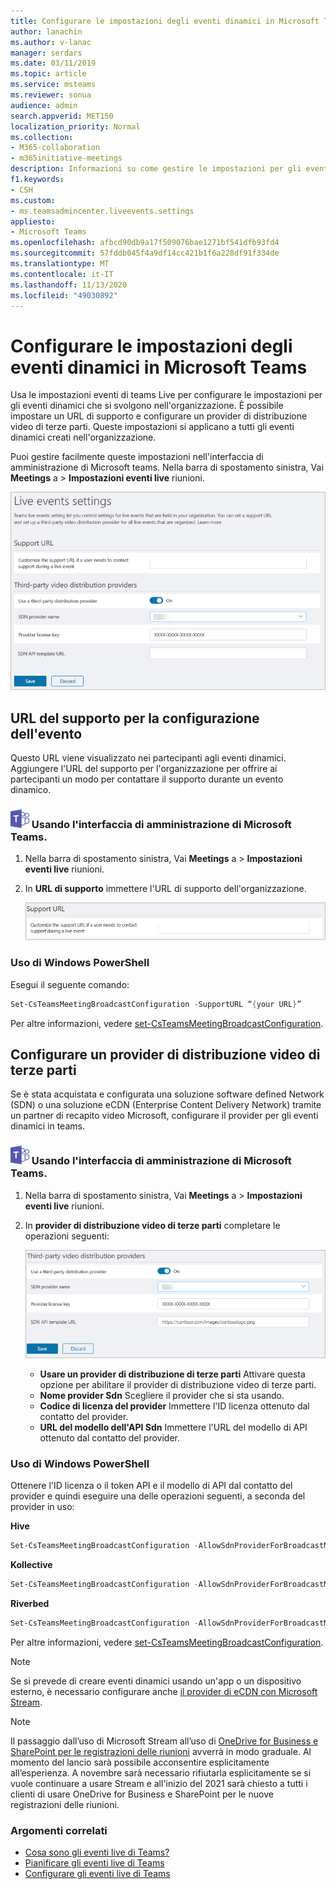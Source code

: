 ```yaml
---
title: Configurare le impostazioni degli eventi dinamici in Microsoft Teams
author: lanachin
ms.author: v-lanac
manager: serdars
ms.date: 03/11/2019
ms.topic: article
ms.service: msteams
ms.reviewer: sonua
audience: admin
search.appverid: MET150
localization_priority: Normal
ms.collection:
- M365-collaboration
- m365initiative-meetings
description: Informazioni su come gestire le impostazioni per gli eventi di teams Live che si svolgono nell'organizzazione.
f1.keywords:
- CSH
ms.custom:
- ms.teamsadmincenter.liveevents.settings
appliesto:
- Microsoft Teams
ms.openlocfilehash: afbcd90db9a17f509076bae1271bf541dfb93fd4
ms.sourcegitcommit: 57fddb045f4a9df14cc421b1f6a228df91f334de
ms.translationtype: MT
ms.contentlocale: it-IT
ms.lasthandoff: 11/13/2020
ms.locfileid: "49030892"
---
```

# <a name="configure-live-event-settings-in-microsoft-teams"></a>Configurare le impostazioni degli eventi dinamici in Microsoft Teams

Usa le impostazioni eventi di teams Live per configurare le impostazioni per gli eventi dinamici che si svolgono nell'organizzazione. È possibile impostare un URL di supporto e configurare un provider di distribuzione video di terze parti. Queste impostazioni si applicano a tutti gli eventi dinamici creati nell'organizzazione.

Puoi gestire facilmente queste impostazioni nell'interfaccia di amministrazione di Microsoft teams. Nella barra di spostamento sinistra, Vai **Meetings** a  >  **Impostazioni eventi live** riunioni.

![Schermata delle impostazioni di eventi live di Teams](../media/teams-live-events-settings.png "Screenshot delle impostazioni di eventi live di teams che è possibile configurare nell'interfaccia di amministrazione di Microsoft Teams")

## <a name="set-up-event-support-url"></a>URL del supporto per la configurazione dell'evento

Questo URL viene visualizzato nei partecipanti agli eventi dinamici. Aggiungere l'URL del supporto per l'organizzazione per offrire ai partecipanti un modo per contattare il supporto durante un evento dinamico.

### <a name="an-icon-showing-the-microsoft-teams-logo-using-the-microsoft-teams-admin-center"></a>![Icona che mostra il logo di Microsoft Teams](../media/teams-logo-30x30.png) Usando l'interfaccia di amministrazione di Microsoft Teams.

1. Nella barra di spostamento sinistra, Vai **Meetings** a  >  **Impostazioni eventi live** riunioni.
2. In **URL di supporto** immettere l'URL di supporto dell'organizzazione.

    ![Impostazione dell'URL del supporto per eventi dinamici nell'interfaccia di amministrazione](../media/teams-live-events-settings-supporturl.png "Screenshot dell'impostazione dell'URL del supporto per gli eventi live di Teams")

### <a name="using-windows-powershell"></a>Uso di Windows PowerShell

Esegui il seguente comando:

```PowerShell
Set-CsTeamsMeetingBroadcastConfiguration -SupportURL “{your URL}”
```
Per altre informazioni, vedere [set-CsTeamsMeetingBroadcastConfiguration](https://docs.microsoft.com/powershell/module/skype/set-csteamsmeetingbroadcastconfiguration?view=skype-ps).
## <a name="configure-a-third-party-video-distribution-provider"></a>Configurare un provider di distribuzione video di terze parti 

Se è stata acquistata e configurata una soluzione software defined Network (SDN) o una soluzione eCDN (Enterprise Content Delivery Network) tramite un partner di recapito video Microsoft, configurare il provider per gli eventi dinamici in teams. 

### <a name="an-icon-showing-the-microsoft-teams-logo-using-the-microsoft-teams-admin-center"></a>![Icona che mostra il logo di Microsoft Teams](../media/teams-logo-30x30.png) Usando l'interfaccia di amministrazione di Microsoft Teams.

1. Nella barra di spostamento sinistra, Vai **Meetings** a  >  **Impostazioni eventi live** riunioni.
2. In **provider di distribuzione video di terze parti** completare le operazioni seguenti: 

    ![Impostazioni del provider di distribuzione video di terze parti nell'interfaccia di amministrazione](../media/teams-live-events-settings-distribution-provider.png "Screenshot delle impostazioni del provider di distribuzione video di terze parti per eventi dinamici")

    - **Usare un provider di distribuzione di terze parti** Attivare questa opzione per abilitare il provider di distribuzione video di terze parti.
    - **Nome provider Sdn** Scegliere il provider che si sta usando.
    - **Codice di licenza del provider** Immettere l'ID licenza ottenuto dal contatto del provider.
    - **URL del modello dell'API Sdn** Immettere l'URL del modello di API ottenuto dal contatto del provider.

### <a name="using-windows-powershell"></a>Uso di Windows PowerShell
Ottenere l'ID licenza o il token API e il modello di API dal contatto del provider e quindi eseguire una delle operazioni seguenti, a seconda del provider in uso:

**Hive** 
```PowerShell
Set-CsTeamsMeetingBroadcastConfiguration -AllowSdnProviderForBroadcastMeeting $True -SdnProviderName hive -SdnLicenseId {license ID GUID provided by Hive} -SdnApiTemplateUrl “{API template URL provided by Hive}”
```
**Kollective** 
```PowerShell
Set-CsTeamsMeetingBroadcastConfiguration -AllowSdnProviderForBroadcastMeeting $True -SdnProviderName kollective -SdnApiTemplateUrl "{API template URL provided by Kollective}" -SdnApiToken {API token GUID provided by Kollective}
```
**Riverbed** 
```PowerShell
Set-CsTeamsMeetingBroadcastConfiguration -AllowSdnProviderForBroadcastMeeting $True -SdnProviderName riverbed -SdnApiTemplateUrl "{API template URL provided by Riverbed}" -SdnApiToken {API token GUID provided by Riverbed}
```

Per altre informazioni, vedere [set-CsTeamsMeetingBroadcastConfiguration](https://docs.microsoft.com/powershell/module/skype/set-csteamsmeetingbroadcastconfiguration?view=skype-ps).

> [!NOTE]
> Se si prevede di creare eventi dinamici usando un'app o un dispositivo esterno, è necessario configurare anche [il provider di eCDN con Microsoft Stream](https://docs.microsoft.com/stream/network-caching). 

>[!Note]
> Il passaggio dall’uso di Microsoft Stream all’uso di [OneDrive for Business e SharePoint per le registrazioni delle riunioni](../tmr-meeting-recording-change.md) avverrà in modo graduale. Al momento del lancio sarà possibile acconsentire esplicitamente all’esperienza. A novembre sarà necessario rifiutarla esplicitamente se si vuole continuare a usare Stream e all'inizio del 2021 sarà chiesto a tutti i clienti di usare OneDrive for Business e SharePoint per le nuove registrazioni delle riunioni.

### <a name="related-topics"></a>Argomenti correlati
- [Cosa sono gli eventi live di Teams?](what-are-teams-live-events.md)
- [Pianificare gli eventi live di Teams](plan-for-teams-live-events.md)
- [Configurare gli eventi live di Teams](set-up-for-teams-live-events.md)
